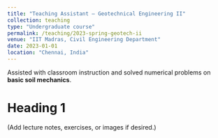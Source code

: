 ```yaml
---
title: "Teaching Assistant – Geotechnical Engineering II"
collection: teaching
type: "Undergraduate course"
permalink: /teaching/2023-spring-geotech-ii
venue: "IIT Madras, Civil Engineering Department"
date: 2023-01-01
location: "Chennai, India"
---
```


Assisted with classroom instruction and solved numerical problems on **basic soil mechanics**.

Heading 1
======
(Add lecture notes, exercises, or images if desired.)

